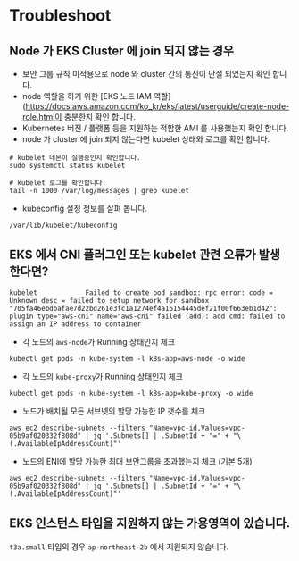 # Troubleshoot

## Node 가 EKS Cluster 에 join 되지 않는 경우 
- 보안 그룹 규칙 미적용으로 node 와 cluster 간의 통신이 단절 되었는지 확인 합니다.
- node 역할을 하기 위한 [EKS 노드 IAM 역할](https://docs.aws.amazon.com/ko_kr/eks/latest/userguide/create-node-role.html이 충분한지 확인
  합니다.
- Kubernetes 버전 / 플랫폼 등을 지원하는 적합한 AMI 를 사용했는지 확인 합니다.
- node 가 cluster 에 join 되지 않는다면 kubelet 상태와 로그를 확인 합니다.

```
# kubelet 데몬이 실행중인지 확인합니다.
sudo systemctl status kubelet

# kubelet 로그를 확인합니다.
tail -n 1000 /var/log/messages | grep kubelet
```

- kubeconfig 설정 정보를 살펴 봅니다.
```
/var/lib/kubelet/kubeconfig
``` 


## EKS 에서 CNI 플러그인 또는 kubelet 관련 오류가 발생한다면?

```
kubelet            Failed to create pod sandbox: rpc error: code = Unknown desc = failed to setup network for sandbox "705fa46ebdbafae7d22bd261e3fc1a1274ef4a16154445def21f00f663eb1d42": 
plugin type="aws-cni" name="aws-cni" failed (add): add cmd: failed to assign an IP address to container
```

- 각 노드의 `aws-node`가 Running 상태인지 체크
```
kubectl get pods -n kube-system -l k8s-app=aws-node -o wide
```

- 각 노드의 `kube-proxy`가 Running 상태인지 체크 

```
kubectl get pods -n kube-system -l k8s-app=kube-proxy -o wide
```


- 노드가 배치될 모든 서브넷의 할당 가능한 IP 갯수를 체크
```
aws ec2 describe-subnets --filters "Name=vpc-id,Values=vpc-05b9af020332f808d" | jq '.Subnets[] | .SubnetId + "=" + "\(.AvailableIpAddressCount)"'
```

- 노드의 ENI에 할당 가능한 최대 보안그룹을 초과했는지 체크 (기본 5개)
```
aws ec2 describe-subnets --filters "Name=vpc-id,Values=vpc-05b9af020332f808d" | jq '.Subnets[] | .SubnetId + "=" + "\(.AvailableIpAddressCount)"'
```

## EKS 인스턴스 타입을 지원하지 않는 가용영역이 있습니다.

`t3a.small` 타입의 경우 `ap-northeast-2b` 에서 지원되지 않습니다.

